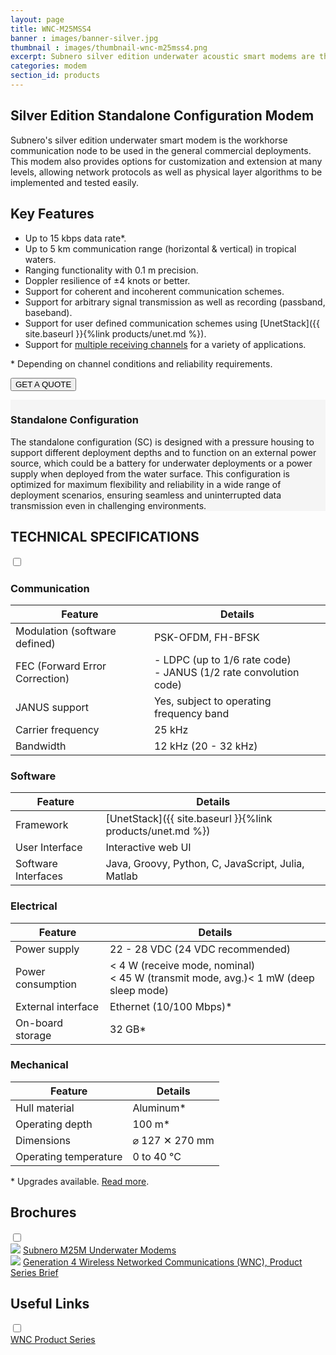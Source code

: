 ```yaml
---
layout: page
title: WNC-M25MSS4
banner : images/banner-silver.jpg
thumbnail : images/thumbnail-wnc-m25mss4.png
excerpt: Subnero silver edition underwater acoustic smart modems are the workhorse communication nodes for use in general commercial deployments.
categories: modem
section_id: products
---
```


## Silver Edition Standalone Configuration Modem

Subnero's silver edition underwater smart modem is the workhorse communication node to be used in the general commercial deployments. This modem also provides options for customization and extension at many levels, allowing network protocols as well as physical layer algorithms to be implemented and tested easily.

## Key Features

- Up to 15 kbps data rate\*.
- Up to 5 km communication range (horizontal & vertical) in tropical waters.
- Ranging functionality with 0.1 m precision.
- Doppler resilience of ±4 knots or better.
- Support for coherent and incoherent communication schemes.
- Support for arbitrary signal transmission as well as recording (passband, baseband).
- Support for user defined communication schemes using [UnetStack]({{ site.baseurl }}{%link products/unet.md %}).
- Support for [multiple receiving channels]({{site.baseurl}}/products/wnc-m25mss4+xch.html) for a variety of applications.

\* Depending on channel conditions and reliability requirements.

<a href="mailto:sales@subnero.com"><button type="button">GET A QUOTE</button></a>

<div class='full' style='background: #f5f5f5'>

  <div class ='media product' >
    <img class = "align-self-start mr-3" alt="" src="{{site.baseurl}}/images/boxart-wnc-m25mss4.png"/>
    <div class='media-body product product-content'>
    <h3 style="text-transform: none;" id="surface">Standalone Configuration</h3>
        <p>The standalone configuration (SC) is designed with a pressure housing to support different deployment depths and to function on an external power source, which could be a battery for underwater deployments or a power supply when deployed from the water surface. This configuration is optimized for maximum flexibility and reliability in a wide range of deployment scenarios, ensuring seamless and uninterrupted data transmission even in challenging environments.</p>
    </div>
  </div>
</div>

<div class='two spacing'></div>
<div class='wrap-collapsible'>
<h2 style="text-transform: none;" id="s_techspec">TECHNICAL SPECIFICATIONS</h2>
<input id ='tech-specs' class='toggle' type='checkbox'>
<label class='lbl-toggle' for='tech-specs'></label>
<div class='collapsible-content' markdown="1">

### Communication

| Feature                                | Details                                   |
| -------------------------------------- | ----------------------------------------- |
| Modulation (software defined)          | PSK-OFDM, FH-BFSK                         |
| FEC (Forward Error Correction)         | - LDPC (up to 1/6 rate code)<br>- JANUS (1/2 rate convolution code)|
| JANUS support                          | Yes, subject to operating frequency band  |
| Carrier frequency                      | 25 kHz                                    |
| Bandwidth                              | 12 kHz (20 - 32 kHz)                      |

### Software

| Feature                                | Details                                   |
| -------------------------------------- | ----------------------------------------- |
| Framework                              | [UnetStack]({{ site.baseurl }}{%link products/unet.md %})|
| User Interface                         | Interactive web UI                        |
| Software Interfaces                    | Java, Groovy, Python, C, JavaScript, Julia, Matlab|

### Electrical

| Feature                                | Details                                   |
| -------------------------------------- | ----------------------------------------- |
| Power supply                           | 22 - 28 VDC (24 VDC recommended)          |
| Power consumption                      | < 4 W (receive mode, nominal)<br>< 45 W (transmit mode, avg.)< 1 mW (deep sleep mode)|
| External interface                     | Ethernet (10/100 Mbps)*                   |
| On-board storage                       | 32 GB*                                    |

### Mechanical

| Feature                                | Details                                   |
| -------------------------------------- | ----------------------------------------- |
| Hull material                          | Aluminum*                                 |
| Operating depth                        | 100 m*                                    |
| Dimensions                             | ⌀ 127 ✕ 270 mm                            |
| Operating temperature                  | 0 to 40 °C                                |

\* Upgrades available. [Read more]({{site.baseurl}}/products/modem.html?&section=Accessories).

</div>
</div>

<div class='wrap-collapsible'>
  <h2>Brochures</h2>
  <input id ='compatibility' class='toggle' type='checkbox'>
  <label class='lbl-toggle' for='compatibility'></label>
  <div class='collapsible-content'>
    <div class="brochure-container">
      <a href="{{site.baseurl}}/brochures/Subnero-MF-Modems.pdf" target="_blank"><img class="brochure-thumb" src="{{site.baseurl}}/brochures/modem4.jpg"></a>
      <a href="{{site.baseurl}}/brochures/Subnero-MF-Modems.pdf" target="_blank">Subnero M25M Underwater Modems</a>
    </div>
    <div class="brochure-container">
        <a href="{{site.baseurl}}/brochures/Gen4-WNC.pdf" target="_blank"><img class="brochure-thumb" src="{{site.baseurl}}/brochures/wnc.jpg"></a>
        <a href="{{site.baseurl}}/brochures/Gen4-WNC.pdf" target="_blank">Generation 4 Wireless Networked Communications (WNC), Product Series Brief</a>
    </div>
  </div>
</div>

<div class='wrap-collapsible'>
  <h2>Useful Links</h2>
  <input id ='useful-links' class='toggle' type='checkbox'>
  <label class='lbl-toggle' for='useful-links'></label>
  <div class='collapsible-content'>
    <div class="brochure-container">
      <a href="{{site.baseurl}}/products/wnc.html" target="_blank">WNC Product Series</a>
    </div>
  </div>
</div>
